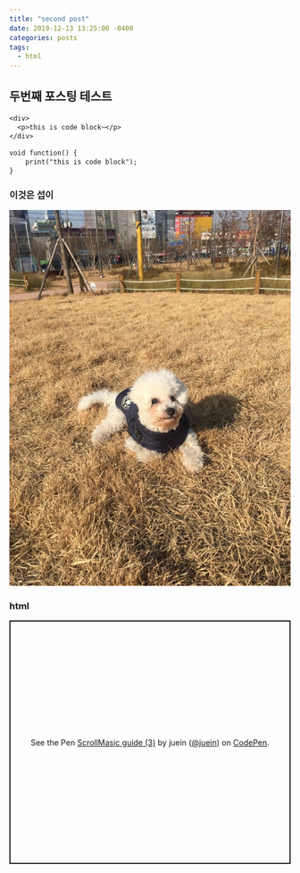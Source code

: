 ```yaml
---
title: "second post"
date: 2019-12-13 13:25:00 -0400
categories: posts
tags:
  - html
---
```


## 두번째 포스팅 테스트

```
<div>
  <p>this is code block~</p>
</div>
```

```
void function() {
    print("this is code block");
} 
```  

### 이것은 섭이

![test image](https://raw.githubusercontent.com/verdana1012/verdana1012.github.io/master/img/profile_dog.jpg)


### html


<p class="codepen" data-height="436" data-theme-id="default" data-default-tab="result" data-user="juein" data-slug-hash="BayzzOZ" style="height: 436px; box-sizing: border-box; display: flex; align-items: center; justify-content: center; border: 2px solid; margin: 1em 0; padding: 1em;" data-pen-title="ScrollMasic guide (3)">
  <span>See the Pen <a href="https://codepen.io/juein/pen/BayzzOZ">
  ScrollMasic guide (3)</a> by juein (<a href="https://codepen.io/juein">@juein</a>)
  on <a href="https://codepen.io">CodePen</a>.</span>
</p>
<script async src="https://static.codepen.io/assets/embed/ei.js"></script>

